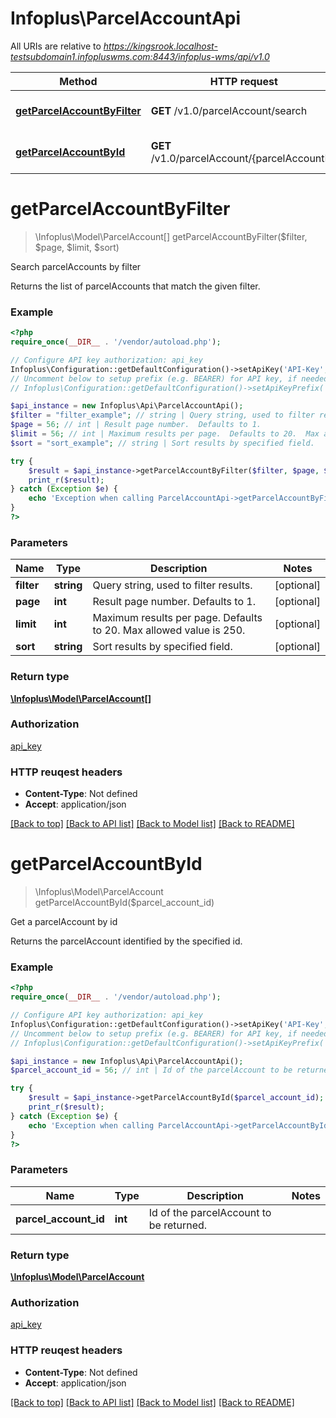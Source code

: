 # Infoplus\ParcelAccountApi

All URIs are relative to *https://kingsrook.localhost-testsubdomain1.infopluswms.com:8443/infoplus-wms/api/v1.0*

Method | HTTP request | Description
------------- | ------------- | -------------
[**getParcelAccountByFilter**](ParcelAccountApi.md#getParcelAccountByFilter) | **GET** /v1.0/parcelAccount/search | Search parcelAccounts by filter
[**getParcelAccountById**](ParcelAccountApi.md#getParcelAccountById) | **GET** /v1.0/parcelAccount/{parcelAccountId} | Get a parcelAccount by id


# **getParcelAccountByFilter**
> \Infoplus\Model\ParcelAccount[] getParcelAccountByFilter($filter, $page, $limit, $sort)

Search parcelAccounts by filter

Returns the list of parcelAccounts that match the given filter.

### Example 
```php
<?php
require_once(__DIR__ . '/vendor/autoload.php');

// Configure API key authorization: api_key
Infoplus\Configuration::getDefaultConfiguration()->setApiKey('API-Key', 'YOUR_API_KEY');
// Uncomment below to setup prefix (e.g. BEARER) for API key, if needed
// Infoplus\Configuration::getDefaultConfiguration()->setApiKeyPrefix('API-Key', 'BEARER');

$api_instance = new Infoplus\Api\ParcelAccountApi();
$filter = "filter_example"; // string | Query string, used to filter results.
$page = 56; // int | Result page number.  Defaults to 1.
$limit = 56; // int | Maximum results per page.  Defaults to 20.  Max allowed value is 250.
$sort = "sort_example"; // string | Sort results by specified field.

try { 
    $result = $api_instance->getParcelAccountByFilter($filter, $page, $limit, $sort);
    print_r($result);
} catch (Exception $e) {
    echo 'Exception when calling ParcelAccountApi->getParcelAccountByFilter: ', $e->getMessage(), "\n";
}
?>
```

### Parameters

Name | Type | Description  | Notes
------------- | ------------- | ------------- | -------------
 **filter** | **string**| Query string, used to filter results. | [optional] 
 **page** | **int**| Result page number.  Defaults to 1. | [optional] 
 **limit** | **int**| Maximum results per page.  Defaults to 20.  Max allowed value is 250. | [optional] 
 **sort** | **string**| Sort results by specified field. | [optional] 

### Return type

[**\Infoplus\Model\ParcelAccount[]**](ParcelAccount.md)

### Authorization

[api_key](../README.md#api_key)

### HTTP reuqest headers

 - **Content-Type**: Not defined
 - **Accept**: application/json

[[Back to top]](#) [[Back to API list]](../README.md#documentation-for-api-endpoints) [[Back to Model list]](../README.md#documentation-for-models) [[Back to README]](../README.md)

# **getParcelAccountById**
> \Infoplus\Model\ParcelAccount getParcelAccountById($parcel_account_id)

Get a parcelAccount by id

Returns the parcelAccount identified by the specified id.

### Example 
```php
<?php
require_once(__DIR__ . '/vendor/autoload.php');

// Configure API key authorization: api_key
Infoplus\Configuration::getDefaultConfiguration()->setApiKey('API-Key', 'YOUR_API_KEY');
// Uncomment below to setup prefix (e.g. BEARER) for API key, if needed
// Infoplus\Configuration::getDefaultConfiguration()->setApiKeyPrefix('API-Key', 'BEARER');

$api_instance = new Infoplus\Api\ParcelAccountApi();
$parcel_account_id = 56; // int | Id of the parcelAccount to be returned.

try { 
    $result = $api_instance->getParcelAccountById($parcel_account_id);
    print_r($result);
} catch (Exception $e) {
    echo 'Exception when calling ParcelAccountApi->getParcelAccountById: ', $e->getMessage(), "\n";
}
?>
```

### Parameters

Name | Type | Description  | Notes
------------- | ------------- | ------------- | -------------
 **parcel_account_id** | **int**| Id of the parcelAccount to be returned. | 

### Return type

[**\Infoplus\Model\ParcelAccount**](ParcelAccount.md)

### Authorization

[api_key](../README.md#api_key)

### HTTP reuqest headers

 - **Content-Type**: Not defined
 - **Accept**: application/json

[[Back to top]](#) [[Back to API list]](../README.md#documentation-for-api-endpoints) [[Back to Model list]](../README.md#documentation-for-models) [[Back to README]](../README.md)

